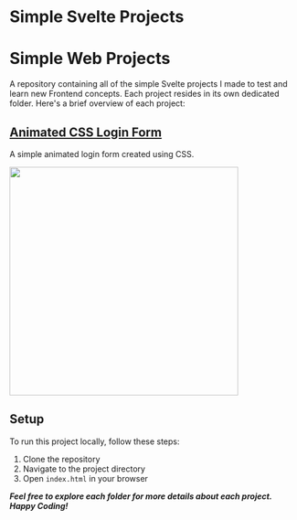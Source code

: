 # Simple Svelte Projects
 
# Simple Web Projects

A repository containing all of the simple Svelte projects I made to test and learn new Frontend concepts. Each project resides in its own dedicated folder. Here's a brief overview of each project:

## [Animated CSS Login Form](./Animated%20CSS%20Login%20Form)
A simple animated login form created using CSS.

<a href="https://threejs-portfolio-template.netlify.app/" target="_blank" rel="noreferrer">
  <img height="400" src="Portfolio Website/public/Screenshot.png">
</a>

## Setup

To run this project locally, follow these steps:

1. Clone the repository
2. Navigate to the project directory
3. Open `index.html` in your browser

**_Feel free to explore each folder for more details about each project. Happy Coding!_**

<br>
